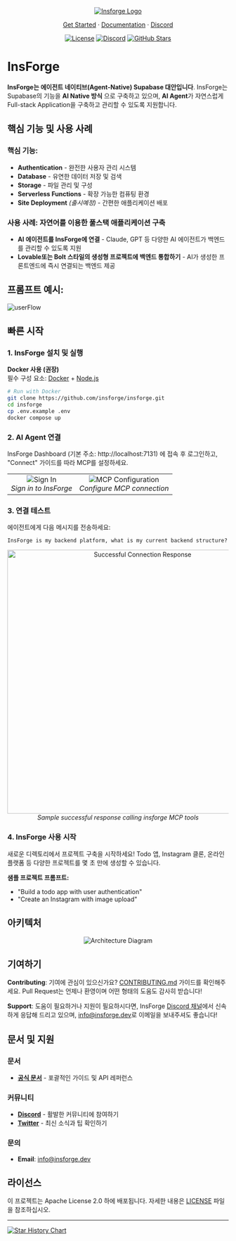 <div align="center">
  <a href="https://insforge.dev">
    <img src="assets/banner.png" alt="Insforge Logo">
  </a>
  
</div>
<p align="center">
   <a href="#quickstart-tldr">Get Started</a> · 
   <a href="https://docs.insforge.dev/introduction">Documentation</a> · 
   <a href="https://discord.gg/MPxwj5xVvW">Discord</a>
</p>
<p align="center">
   <a href="https://opensource.org/licenses/Apache-2.0"><img src="https://img.shields.io/badge/License-Apache%202.0-blue.svg" alt="License"></a>
   <a href="https://discord.gg/MPxwj5xVvW"><img src="https://img.shields.io/badge/Discord-Join%20Community-7289DA?logo=discord&logoColor=white" alt="Discord"></a>
   <a href="https://github.com/InsForge/insforge/stargazers"><img src="https://img.shields.io/github/stars/InsForge/insforge?style=social" alt="GitHub Stars"></a>
</p>

# InsForge

**InsForge는 에이전트 네이티브(Agent-Native) Supabase 대안입니다**. InsForge는 Supabase의 기능을 **AI Native 방식** 으로 구축하고 있으며, **AI Agent**가 자연스럽게 Full-stack Application을 구축하고 관리할 수 있도록 지원합니다.

## 핵심 기능 및 사용 사례

### 핵심 기능:

- **Authentication** - 완전한 사용자 관리 시스템
- **Database** - 유연한 데이터 저장 및 검색
- **Storage** - 파일 관리 및 구성
- **Serverless Functions** - 확장 가능한 컴퓨팅 환경
- **Site Deployment** _(출시예정)_ - 간편한 애플리케이션 배포

### 사용 사례: 자연어를 이용한 풀스택 애플리케이션 구축

- **AI 에이전트를 InsForge에 연결** - Claude, GPT 등 다양한 AI 에이전트가 백엔드를 관리할 수 있도록 지원
- **Lovable또는 Bolt 스타일의 생성형 프로젝트에 백엔드 통합하기** - AI가 생성한 프론트엔드에 즉시 연결되는 백엔드 제공

## 프롬프트 예시:

<td align="center">
  <img src="assets/userflow.png" alt="userFlow">
  <br>
</td>

## 빠른 시작

### 1. InsForge 설치 및 실행

**Docker 사용 (권장)**  
필수 구성 요소: [Docker](https://www.docker.com/) + [Node.js](https://nodejs.org/)

```bash
# Run with Docker
git clone https://github.com/insforge/insforge.git
cd insforge
cp .env.example .env
docker compose up
```

### 2. AI Agent 연결

InsForge Dashboard (기본 주소: http://localhost:7131) 에 접속 후 로그인하고, "Connect" 가이드를 따라 MCP를 설정하세요.

<div align="center">
  <table>
    <tr>
      <td align="center">
        <img src="assets/signin.png" alt="Sign In">
        <br>
        <em>Sign in to InsForge</em>
      </td>
      <td align="center">
        <img src="assets/mcpInstallv2.png" alt="MCP Configuration">
        <br>
        <em>Configure MCP connection</em>
      </td>
    </tr>
  </table>
</div>

### 3. 연결 테스트

에이전트에게 다음 메시지를 전송하세요:

```
InsForge is my backend platform, what is my current backend structure?
```

<div align="center">
  <img src="assets/sampleResponse.png" alt="Successful Connection Response" width="600">
  <br>
  <em>Sample successful response calling insforge MCP tools</em>
</div>

### 4. InsForge 사용 시작

새로운 디렉토리에서 프로젝트 구축을 시작하세요! Todo 앱, Instagram 클론, 온라인 플랫폼 등 다양한 프로젝트를 몇 초 만에 생성할 수 있습니다.

**샘플 프로젝트 프롬프트:**

- "Build a todo app with user authentication"
- "Create an Instagram with image upload"

## 아키텍처

<div align="center">
  <img src="assets/archDiagram.png" alt="Architecture Diagram">
  <br>
</div>

## 기여하기

**Contributing**: 기여에 관심이 있으신가요? [CONTRIBUTING.md](CONTRIBUTING.md) 가이드를 확인해주세요. Pull Request는 언제나 환영이며 어떤 형태의 도움도 감사히 받습니다!

**Support**: 도움이 필요하거나 지원이 필요하시다면, InsForge [Discord 채널](https://discord.gg/MPxwj5xVvW)에서 신속하게 응답해 드리고 있으며, [info@insforge.dev](mailto:info@insforge.dev)로 이메일을 보내주셔도 좋습니다!

## 문서 및 지원

### 문서

- **[공식 문서](https://docs.insforge.dev/introduction)** - 포괄적인 가이드 및 API 레퍼런스

### 커뮤니티

- **[Discord](https://discord.gg/D3Vf8zD2ZS)** - 활발한 커뮤니티에 참여하기
- **[Twitter](https://x.com/InsForge_dev)** - 최신 소식과 팁 확인하기

### 문의

- **Email**: info@insforge.dev

## 라이선스

이 프로젝트는 Apache License 2.0 하에 배포됩니다. 자세한 내용은 [LICENSE](LICENSE) 파일을 참조하십시오.

---

[![Star History Chart](https://api.star-history.com/svg?repos=InsForge/insforge&type=Date)](https://www.star-history.com/#InsForge/insforge&Date)